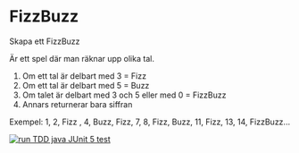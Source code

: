 # FizzBuzz
Skapa ett FizzBuzz 

Är ett spel där man räknar upp olika tal.
1. Om ett tal är delbart med 3 = Fizz
2. Om ett tal är delbart med 5 = Buzz
3. Om talet är delbart med 3 och 5 eller med 0 = FizzBuzz
4. Annars returnerar bara siffran

Exempel:
1, 2, Fizz , 4, Buzz, Fizz, 7, 8, Fizz, Buzz, 11, Fizz, 13, 14, FizzBuzz...

[![run TDD java JUnit 5 test](https://github.com/Juliosc1/FizzBuzz/actions/workflows/maven.yml/badge.svg)](https://github.com/Juliosc1/FizzBuzz/actions/workflows/maven.yml)
